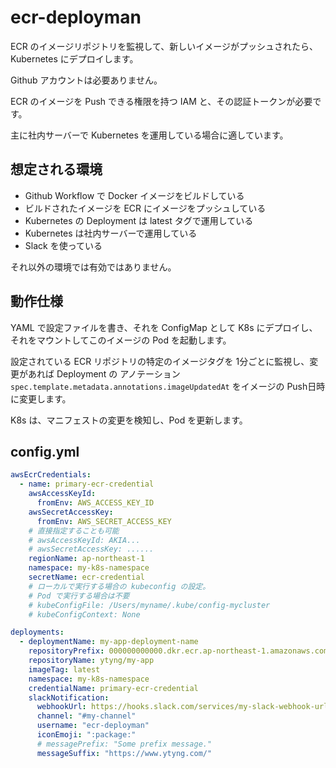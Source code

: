 # ecr-deployman

ECR のイメージリポジトリを監視して、新しいイメージがプッシュされたら、Kubernetes にデプロイします。

Github アカウントは必要ありません。

ECR のイメージを Push できる権限を持つ IAM と、その認証トークンが必要です。

主に社内サーバーで Kubernetes を運用している場合に適しています。

## 想定される環境

- Github Workflow で Docker イメージをビルドしている
- ビルドされたイメージを ECR にイメージをプッシュしている
- Kubernetes の Deployment は latest タグで運用している
- Kubernetes は社内サーバーで運用している
- Slack を使っている

それ以外の環境では有効ではありません。

## 動作仕様

YAML で設定ファイルを書き、それを ConfigMap として K8s にデプロイし、それをマウントしてこのイメージの Pod を起動します。

設定されている ECR リポジトリの特定のイメージタグを 1分ごとに監視し、変更があれば Deployment の アノテーション
`spec.template.metadata.annotations.imageUpdatedAt` をイメージの Push日時に変更します。

K8s は、マニフェストの変更を検知し、Pod を更新します。

## config.yml

```yaml
awsEcrCredentials:
  - name: primary-ecr-credential
    awsAccessKeyId:
      fromEnv: AWS_ACCESS_KEY_ID
    awsSecretAccessKey:
      fromEnv: AWS_SECRET_ACCESS_KEY
    # 直接指定することも可能
    # awsAccessKeyId: AKIA...
    # awsSecretAccessKey: ......
    regionName: ap-northeast-1
    namespace: my-k8s-namespace
    secretName: ecr-credential
    # ローカルで実行する場合の kubeconfig の設定。
    # Pod で実行する場合は不要
    # kubeConfigFile: /Users/myname/.kube/config-mycluster
    # kubeConfigContext: None

deployments:
  - deploymentName: my-app-deployment-name
    repositoryPrefix: 000000000000.dkr.ecr.ap-northeast-1.amazonaws.com
    repositoryName: ytyng/my-app
    imageTag: latest
    namespace: my-k8s-namespace
    credentialName: primary-ecr-credential
    slackNotification:
      webhookUrl: https://hooks.slack.com/services/my-slack-webhook-url
      channel: "#my-channel"
      username: "ecr-deployman"
      iconEmoji: ":package:"
      # messagePrefix: "Some prefix message."
      messageSuffix: "https://www.ytyng.com/"
```
